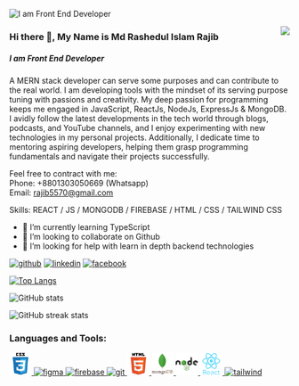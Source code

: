 ![I am Front End Developer](https://i.ibb.co/Xpm5Hpf/banner.png)

<img align="right" src="https://visitor-badge.laobi.icu/badge?page_id=Md-Rashedul-Islam-Rajib.Md-Rashedul-Islam-Rajib" />


### Hi there 👋, My Name is Md Rashedul Islam Rajib
##### I am Front End Developer



A MERN stack developer can serve some purposes and can contribute to the real world. I am developing tools with the mindset of its serving purpose tuning with passions and creativity. My deep passion for programming keeps me engaged in JavaScript, ReactJs, NodeJs, ExpressJs & MongoDB. I avidly follow the latest developments in the tech world through blogs, podcasts, and YouTube channels, and I enjoy experimenting with new technologies in my personal projects. Additionally, I dedicate time to mentoring aspiring developers, helping them grasp programming fundamentals and navigate their projects successfully.



Feel free to contract with me: <br />
Phone: +8801303050669 (Whatsapp) <br />
Email: rajib5570@gmail.com

Skills:  REACT / JS / MONGODB / FIREBASE / HTML / CSS / TAILWIND CSS

- 🌱 I’m currently learning TypeScript 
- 👯 I’m looking to collaborate on Github 
- 🤔 I’m looking for help with learn in depth backend technologies 


[<img src='https://cdn.jsdelivr.net/npm/simple-icons@3.0.1/icons/github.svg' alt='github' height='40'>](https://github.com/Md-Rashedul-Islam-Rajib)  [<img src='https://cdn.jsdelivr.net/npm/simple-icons@3.0.1/icons/linkedin.svg' alt='linkedin' height='40'>](https://www.linkedin.com/in/rashedul-islam-rajib/)  [<img src='https://cdn.jsdelivr.net/npm/simple-icons@3.0.1/icons/facebook.svg' alt='facebook' height='40'>](https://www.facebook.com/Rashedulislamrajj)  

[![Top Langs](https://github-readme-stats.vercel.app/api/top-langs/?username=Md-Rashedul-Islam-Rajib)](https://github.com/anuraghazra/github-readme-stats)

![GitHub stats](https://github-readme-stats.vercel.app/api?username=Md-Rashedul-Islam-Rajib&show_icons=true&count_private=true)  

![GitHub streak stats](https://streak-stats.demolab.com/?user=Md-Rashedul-Islam-Rajib)  

<h3 align="left">Languages and Tools:</h3>
<p align="left"> <a href="https://www.w3schools.com/css/" target="_blank" rel="noreferrer"> <img src="https://raw.githubusercontent.com/devicons/devicon/master/icons/css3/css3-original-wordmark.svg" alt="css3" width="40" height="40"/> </a> <a href="https://www.figma.com/" target="_blank" rel="noreferrer"> <img src="https://www.vectorlogo.zone/logos/figma/figma-icon.svg" alt="figma" width="40" height="40"/> </a> <a href="https://firebase.google.com/" target="_blank" rel="noreferrer"> <img src="https://www.vectorlogo.zone/logos/firebase/firebase-icon.svg" alt="firebase" width="40" height="40"/> </a> <a href="https://git-scm.com/" target="_blank" rel="noreferrer"> <img src="https://www.vectorlogo.zone/logos/git-scm/git-scm-icon.svg" alt="git" width="40" height="40"/> </a> <a href="https://www.w3.org/html/" target="_blank" rel="noreferrer"> <img src="https://raw.githubusercontent.com/devicons/devicon/master/icons/html5/html5-original-wordmark.svg" alt="html5" width="40" height="40"/> </a> <a href="https://www.mongodb.com/" target="_blank" rel="noreferrer"> <img src="https://raw.githubusercontent.com/devicons/devicon/master/icons/mongodb/mongodb-original-wordmark.svg" alt="mongodb" width="40" height="40"/> </a> <a href="https://nodejs.org" target="_blank" rel="noreferrer"> <img src="https://raw.githubusercontent.com/devicons/devicon/master/icons/nodejs/nodejs-original-wordmark.svg" alt="nodejs" width="40" height="40"/> </a> <a href="https://reactjs.org/" target="_blank" rel="noreferrer"> <img src="https://raw.githubusercontent.com/devicons/devicon/master/icons/react/react-original-wordmark.svg" alt="react" width="40" height="40"/> </a> <a href="https://tailwindcss.com/" target="_blank" rel="noreferrer"> <img src="https://www.vectorlogo.zone/logos/tailwindcss/tailwindcss-icon.svg" alt="tailwind" width="40" height="40"/> </a> </p>
